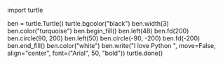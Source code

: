 import turtle

ben = turtle.Turtle()
turtle.bgcolor("black")
ben.width(3)
ben.color("turquoise")
ben.begin_fill()
ben.left(48)
ben.fd(200)
ben.circle(90, 200)
ben.left(50)
ben.circle(-90, -200)
ben.fd(-200)
ben.end_fill()
ben.color("white")
ben.write("I love Python ", move=False,
    align="center", font=("Arial", 50, "bold"))
turtle.done()
